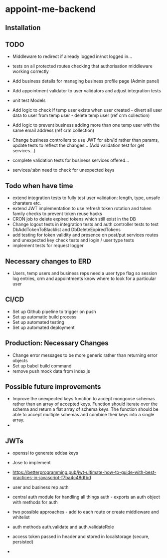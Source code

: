 # appoint-me-backend

## Installation


## TODO

- Middleware to redirect if already logged in/not logged in...
- tests on all protected routes checking that authorisation middleware working correctly

- Add business details for managing business profile page (Admin panel)
- Add appointment validator to user validators and adjust integration tests
- unit test Models
- Add logic to check if temp user exists when user created - divert all user data to user from temp user - delete temp user (ref crm collection)
- Add logic to prevent business adding more than one temp user with the same email address (ref crm collection)
- Change business controllers to use JWT for abn/id rather than params, update tests to reflect the changes... (Add validation test for get services...)
- complete validation tests for business services offered...
- services/:abn need to check for unexpected keys

## Todo when have time

 - extend integration tests to fully test user validation: length, type, unsafe charaters etc.
 - extend JWT implementation to use refresh token rotation and token family checks to prevent token reuse hacks
 - CRON job to delete expired tokens which still exist in the DB
 - Change logout tests in integration tests and auth controller tests to test DbAddTokenToBlacklist and DbDeleteExpiredTokens
 - add testing for token validity and presence on post/put services routes and unexpected key check tests and login / user type tests
 - implement tests for request logger

## Necessary changes to ERD

- Users, temp users and business reps need a user type flag so session log entries, crm and appointments know where to look for a particular user

## CI/CD
- Set up Github pipeline to trigger on push
- Set up automatic build process
- Set up automated testing
- Set up automated deployment

## Production: Necessary Changes

- Change error messages to be more generic rather than returning error objects
- Set up babel build command
- remove push mock data from index.js

## Possible future improvements

- Improve the unexpected keys function to accept mongoose schemas rather than an array of accepted keys. Function should iterate over the schema and return a flat array of schema keys. The function should be able to accept multiple schemas and combine their keys into a single array.
- 

## JWTs

- openssl to generate eddsa keys
- Jose to implement
- https://betterprogramming.pub/jwt-ultimate-how-to-guide-with-best-practices-in-javascript-f7ba4c48dfbd

- user and business rep auth
- central auth module for handling all things auth - exports an auth object with methods for auth
- two possible approaches - add to each route or create middleware and whitelist
- auth methods auth.validate and auth.validateRole
- access token passed in header and stored in localstorage (secure, persisted)
- 


